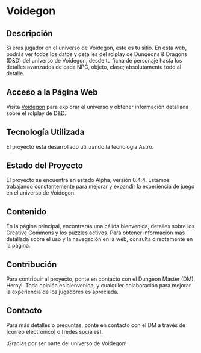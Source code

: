# Voidegon

## Descripción

Si eres jugador en el universo de Voidegon, este es tu sitio. En esta web, podrás ver todos los datos y detalles del rolplay de Dungeons & Dragons (D&D) del universo de Voidegon, desde tu ficha de personaje hasta los detalles avanzados de cada NPC, objeto, clase; absolutamente todo al detalle.

## Acceso a la Página Web

Visita [Voidegon](https://voidegon.netlify.app) para explorar el universo y obtener información detallada sobre el rolplay de D&D.

## Tecnología Utilizada

El proyecto está desarrollado utilizando la tecnología Astro.

## Estado del Proyecto

El proyecto se encuentra en estado Alpha, versión 0.4.4. Estamos trabajando constantemente para mejorar y expandir la experiencia de juego en el universo de Voidegon.

## Contenido

En la página principal, encontrarás una cálida bienvenida, detalles sobre los Creative Commons y los puzzles activos. Para obtener información más detallada sobre el uso y la navegación en la web, consulta directamente en la página.

## Contribución

Para contribuir al proyecto, ponte en contacto con el Dungeon Master (DM), Heroyi. Toda opinión es bienvenida, y cualquier colaboración para mejorar la experiencia de los jugadores es apreciada.

## Contacto

Para más detalles o preguntas, ponte en contacto con el DM a través de [correo electrónico] o [redes sociales].

¡Gracias por ser parte del universo de Voidegon!
